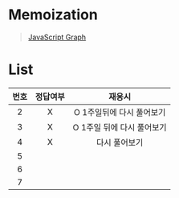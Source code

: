 # Memoization
> [JavaScript Graph](../../../theory/graph.md)

# List
|번호|정답여부|재응시|
|:---:|:---:|:---:|
|2|X|O 1주일뒤에 다시 풀어보기|
|3|X|O 1주일 뒤에 다시 풀어보기|
|4|X|다시 풀어보기|
|5|||
|6|||
|7|||